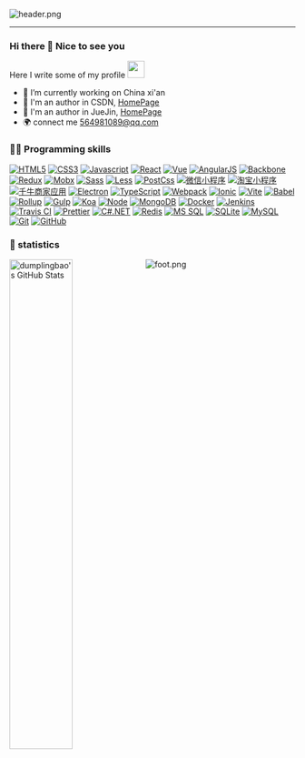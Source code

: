 ![header.png](https://ossbao.oss-cn-qingdao.aliyuncs.com/github/header.png)

<hr>
  
### Hi there 👋 Nice to see you 

Here I write some of my profile <img src="https://emojis.slackmojis.com/emojis/images/1531849430/4246/blob-sunglasses.gif?1531849430" width="30"/>

- 🔭 I’m currently working on China xi'an
- 🌱 I'm an author in CSDN, [HomePage](https://blog.csdn.net/BohemianLife?type=blog)
- 🌈 I'm an author in JueJin, [HomePage](https://juejin.cn/user/3544481220008680)
- 🌍 connect me 564981089@qq.com

### 🤝🏻 Programming skills

[![HTML5](https://img.shields.io/badge/-HTML5-E34F26?logo=html5&logoColor=white)](https://github.com/lazyperson) 
[![CSS3](https://img.shields.io/badge/-CSS3-1572B6?style=flat&logo=CSS3)](https://github.com/lazyperson) 
[![Javascript](https://img.shields.io/badge/Javascript-F7DF1E?logo=Javascript&logoColor=222222)](https://github.com/lazyperson) 
[![React](https://img.shields.io/badge/-React-black?style=flat&logo=react&link=https://github.com/lazyperson)](https://github.com/lazyperson) 
[![Vue](https://img.shields.io/badge/-Vue-white?style=flat&logo=vue.js&link=https://github.com/lazyperson)](https://github.com/lazyperson)
[![AngularJS](https://img.shields.io/badge/-AngularJS-E23237?style=flat&logo=AngularJS&link=https://github.com/lazyperson)](https://github.com/lazyperson)
[![Backbone](https://img.shields.io/badge/-Backbone-0071b5?style=flat&logo=Backbone.js)](https://github.com/lazyperson)
[![Redux](https://img.shields.io/badge/Redux-764ABC?logo=redux&logoColor=white)](https://github.com/lazyperson) 
[![Mobx](https://img.shields.io/badge/Mobx-FF9955?logo=Mobx&logoColor=white)](https://github.com/lazyperson) 
[![Sass](https://img.shields.io/badge/-Sass-CC6699?logo=sass&logoColor=white)](https://github.com/lazyperson) 
[![Less](https://img.shields.io/badge/Less-1D365D?logo=less&logoColor=white)](https://github.com/lazyperson) 
[![PostCss](https://img.shields.io/badge/-PostCss-DD3A0A?style=flat&logo=PostCss)](https://github.com/lazyperson) 
[![微信小程序](https://img.shields.io/badge/miniprogram-07C160?logo=Wechat&logoColor=white)](https://github.com/lazyperson) 
[![淘宝小程序](https://img.shields.io/badge/-miniprogram-yellow?style=flat&logo=Taobao)](https://github.com/lazyperson)
[![千牛商家应用](https://img.shields.io/badge/-QN-%E4%BB%98705?style=flat&logo=Alibaba.com)](https://github.com/lazyperson)
[![Electron](https://img.shields.io/badge/-Electron-white?style=flat&logo=Electron)](https://github.com/lazyperson)
[![TypeScript](https://img.shields.io/badge/-TypeScript-007ACC?logo=typescript&logoColor=white)](https://github.com/lazyperson) 
[![Webpack](https://img.shields.io/badge/-Webpack-8DD6F9?logo=webpack&logoColor=white)](https://github.com/lazyperson) 
[![Ionic](https://img.shields.io/badge/-Ionic-green?style=flat&logo=Ionic)](https://github.com/lazyperson) 
[![Vite](https://img.shields.io/badge/-Vite-black?style=flat&logo=Vite)](https://github.com/lazyperson) 
[![Babel](https://img.shields.io/badge/-Babel-33333D?style=flat&logo=Babel)](https://github.com/lazyperson) 
[![Rollup](https://img.shields.io/badge/-Rollup-EC4A3F?logo=rollup.js&logoColor=white)](https://github.com/lazyperson) 
[![Gulp](https://img.shields.io/badge/Gulp-CF4647?logo=gulp&logoColor=white)](https://github.com/lazyperson) 
[![Koa](https://img.shields.io/badge/-Koa-33333D?style=flat&logo=Koa)](https://github.com/lazyperson)
[![Node](https://img.shields.io/badge/-Nodejs-43853d?logo=Node.js&logoColor=white)](https://github.com/lazyperson) 
[![MongoDB](https://img.shields.io/badge/-MongoDB-265A8F?style=flat&logo=MongoDB)](https://github.com/lazyperson) 
[![Docker](https://img.shields.io/badge/-Docker-46a2f1?logo=docker&logoColor=white)](https://github.com/lazyperson) 
[![Jenkins](https://img.shields.io/badge/Jenkins-73C3D5?logo=Jenkins&logoColor=white)](https://github.com/lazyperson) 
[![Travis CI](https://img.shields.io/badge/Travis%20CI-3EAAAF?logo=Travis%20CI&logoColor=white)](https://github.com/lazyperson) 
[![Prettier](https://img.shields.io/badge/-Prettier-F7B93E?logo=prettier&logoColor=white)](https://github.com/lazyperson) 
[![C#.NET](https://img.shields.io/badge/-C%23Net-512BD4?style=flat&logo=.net)](https://github.com/lazyperson) 
[![Redis](https://img.shields.io/badge/-Redis-black?style=flat&logo=redis&link=https://github.com/lazyperson)](https://github.com/lazyperson)
[![MS SQL](https://img.shields.io/badge/-MS%20SQL-orange?style=flat&logo=Microsoft%20SQL%20Server)](https://github.com/lazyperson) 
[![SQLite](https://img.shields.io/badge/-SQLite-red?style=flat&logo=SQLite)](https://github.com/lazyperson) 
[![MySQL](https://img.shields.io/badge/-MySQL-d1ab66?style=flat&logo=mysql&link=https://github.com/lazyperson)](https://github.com/lazyperson) 
[![Git](https://img.shields.io/badge/-Git-43a047?style=flat&logo=git&link=https://github.com/lazyperson)](https://github.com/lazyperson) 
[![GitHub](https://img.shields.io/badge/-GitHub-181717?style=flat&logo=github&link=https://github.com/lazyperson)](https://github.com/lazyperson)

### 🙈 statistics

<img align="left" width="47%" src="https://github-readme-stats.vercel.app/api?username=lazyperson&&show_icons=true&theme=radical&line_height=27&v=5&count_private=true" alt="dumplingbao's GitHub Stats" />

![foot.png](https://ossbao.oss-cn-qingdao.aliyuncs.com/github/foot.png)



